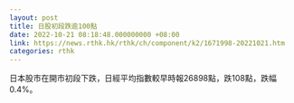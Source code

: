 ```yaml
---
layout: post
title: 日股初段跌逾100點
date: 2022-10-21 08:18:48.000000000 +08:00
link: https://news.rthk.hk/rthk/ch/component/k2/1671998-20221021.htm
categories: rthk
---
```


日本股市在開市初段下跌，日經平均指數較早時報26898點，跌108點，跌幅0.4%。
